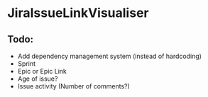 # JiraIssueLinkVisualiser

## Todo:
* Add dependency management system (instead of hardcoding)
* Sprint
* Epic or Epic Link
* Age of issue?
* Issue activity (Number of comments?)
